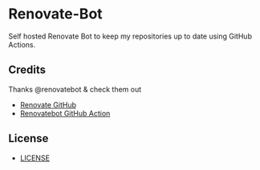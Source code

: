 # Renovate-Bot

Self hosted Renovate Bot to keep my repositories up to date using GitHub Actions.

## Credits

Thanks @renovatebot & check them out

- [Renovate GitHub](https://github.com/renovatebot/renovate)
- [Renovatebot GitHub Action](https://github.com/renovatebot/github-action)

## License

- [LICENSE](./LICENSE)

